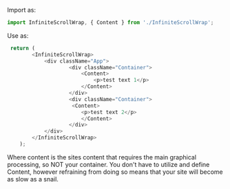 Import as:
```javascript 
import InfiniteScrollWrap, { Content } from './InfiniteScrollWrap';
```
Use as:
```javascript 
 return (
        <InfiniteScrollWrap>
            <div className="App">
                    <div className="Container">
                        <Content>
                            <p>test text 1</p>
                        </Content>
                    </div>
                    <div className="Container">
                     <Content>
                        <p>test text 2</p>
                        </Content>
                    </div>
            </div>
        </InfiniteScrollWrap>
    );
```
Where content is the sites content that requires the main graphical processing, so NOT your container. You don't have to utilize and define Content, however refraining from doing so means that your site will become as slow as a snail.
